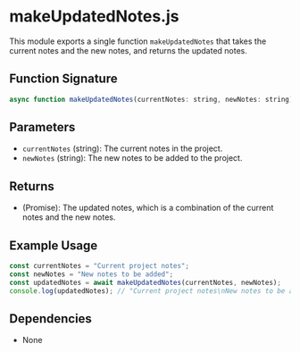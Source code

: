 # makeUpdatedNotes.js

This module exports a single function `makeUpdatedNotes` that takes the current notes and the new notes, and returns the updated notes.

## Function Signature

```javascript
async function makeUpdatedNotes(currentNotes: string, newNotes: string): Promise<string> 
```

## Parameters

- `currentNotes` (string): The current notes in the project.
- `newNotes` (string): The new notes to be added to the project.

## Returns

- (Promise<string>): The updated notes, which is a combination of the current notes and the new notes.

## Example Usage

```javascript
const currentNotes = "Current project notes";
const newNotes = "New notes to be added";
const updatedNotes = await makeUpdatedNotes(currentNotes, newNotes);
console.log(updatedNotes); // "Current project notes\nNew notes to be added"
```

## Dependencies

- None